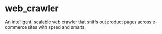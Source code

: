 # web_crawler
 An intelligent, scalable web crawler that sniffs out product pages across e-commerce sites with speed and smarts.
